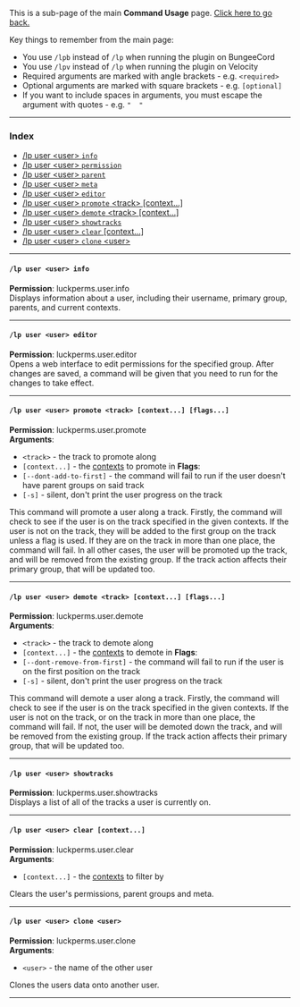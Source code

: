 This is a sub-page of the main **Command Usage** page. [Click here to go back.](Command-Usage)

Key things to remember from the main page:

* You use `/lpb` instead of `/lp` when running the plugin on BungeeCord
* You use `/lpv` instead of `/lp` when running the plugin on Velocity
* Required arguments are marked with angle brackets - e.g. `<required>`
* Optional arguments are marked with square brackets - e.g. `[optional]`
* If you want to include spaces in arguments, you must escape the argument with quotes - e.g. `"  "`

___

### Index
*  [/lp user \<user\> `info`](#lp-user-user-info)
*  [/lp user \<user\> `permission`](Permission-Commands)
*  [/lp user \<user\> `parent`](Parent-Commands)
*  [/lp user \<user\> `meta`](Meta-Commands)
*  [/lp user \<user\> `editor`](#lp-user-user-editor)
*  [/lp user \<user\> `promote` \<track\> [context...]](#lp-user-user-promote-track-context-flags)
*  [/lp user \<user\> `demote` \<track\> [context...]](#lp-user-user-demote-track-context-flags)
*  [/lp user \<user\> `showtracks`](#lp-user-user-showtracks)
*  [/lp user \<user\> `clear` [context...]](#lp-user-user-clear-context)
*  [/lp user \<user\> `clone` \<user\>](#lp-user-user-clone-user)

___
#### `/lp user <user> info`  
**Permission**: luckperms.user.info  
Displays information about a user, including their username, primary group, parents, and current contexts.

___
#### `/lp user <user> editor`  
**Permission**: luckperms.user.editor  
Opens a web interface to edit permissions for the specified group. After changes are saved, a command will be given that you need to run for the changes to take effect.

___
#### `/lp user <user> promote <track> [context...] [flags...]`  
**Permission**: luckperms.user.promote  
**Arguments**:  
* `<track>` - the track to promote along
* `[context...]` - the [contexts](Context) to promote in
**Flags**:
* `[--dont-add-to-first]` - the command will fail to run if the user doesn't have parent groups on said track
* `[-s]` - silent, don't print the user progress on the track

This command will promote a user along a track. Firstly, the command will check to see if the user is on the track specified in the given contexts. If the user is not on the track, they will be added to the first group on the track unless a flag is used. If they are on the track in more than one place, the command will fail. In all other cases, the user will be promoted up the track, and will be removed from the existing group. If the track action affects their primary group, that will be updated too.

___
#### `/lp user <user> demote <track> [context...] [flags...]`  
**Permission**: luckperms.user.demote  
**Arguments**:  
* `<track>` - the track to demote along
* `[context...]` - the [contexts](Context) to demote in
**Flags**:
* `[--dont-remove-from-first]` - the command will fail to run if the user is on the first position on the track
* `[-s]` - silent, don't print the user progress on the track

This command will demote a user along a track. Firstly, the command will check to see if the user is on the track specified in the given contexts. If the user is not on the track, or on the track in more than one place, the command will fail. If not, the user will be demoted down the track, and will be removed from the existing group. If the track action affects their primary group, that will be updated too.

___
#### `/lp user <user> showtracks`  
**Permission**: luckperms.user.showtracks  
Displays a list of all of the tracks a user is currently on.

___
#### `/lp user <user> clear [context...]`  
**Permission**: luckperms.user.clear  
**Arguments**:  
* `[context...]` - the [contexts](Context) to filter by

Clears the user's permissions, parent groups and meta.

___
#### `/lp user <user> clone <user>`  
**Permission**: luckperms.user.clone  
**Arguments**:  
* `<user>` - the name of the other user

Clones the users data onto another user.

___
